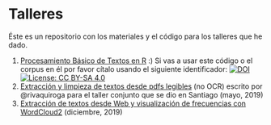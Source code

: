 # Talleres
Éste es un repositorio con los materiales y el código para los talleres que he dado.

1) [Procesamiento Básico de Textos en R](https://github.com/silviaegt/RLadiesCDMX_talleres/tree/master/analisis_textos) :)
Si vas a usar este código o el corpus en él por favor cítalo usando el siguiente identificador:
[![DOI](https://zenodo.org/badge/DOI/10.5281/zenodo.2231472.svg)](https://doi.org/10.5281/zenodo.2231472)
[![License: CC BY-SA 4.0](https://img.shields.io/badge/License-CC%20BY--SA%204.0-lightgrey.svg)](https://creativecommons.org/licenses/by-sa/4.0/)
2) [Extracción y limpieza de textos desde pdfs legibles](https://github.com/silviaegt/RLadiesCDMX_talleres/tree/master/extraccion_pdfs) (no OCR) escrito por @rivaquiroga para el taller conjunto que se dio en Santiago (mayo, 2019)
3) [Extracción de textos desde Web y visualización de frecuencias con WordCloud2](https://github.com/silviaegt/RLadiesCDMX_talleres/tree/master/wordcloud_rvest) (diciembre, 2019)
